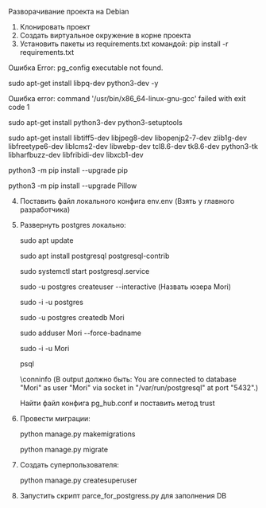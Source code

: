 Разворачивание проекта на Debian

1) Клонировать проект
2) Создать виртуальное окружение в корне проекта
3) Установить пакеты из requirements.txt командой:
    pip install -r requirements.txt

Ошибка Error: pg_config executable not found.


sudo apt-get install libpq-dev python3-dev -y


Ошибка error: command '/usr/bin/x86_64-linux-gnu-gcc' failed with exit code 1

sudo apt-get install python3-dev python3-setuptools


sudo apt-get install libtiff5-dev libjpeg8-dev libopenjp2-7-dev zlib1g-dev \
    libfreetype6-dev liblcms2-dev libwebp-dev tcl8.6-dev tk8.6-dev python3-tk \
    libharfbuzz-dev libfribidi-dev libxcb1-dev
    
    
python3 -m pip install --upgrade pip


python3 -m pip install --upgrade Pillow



4) Поставить файл локального конфига env.env (Взять у главного разработчика)
5) Развернуть postgres локально:

    sudo apt update
    
    
    sudo apt install postgresql postgresql-contrib
    
    
    sudo systemctl start postgresql.service
    
    

    sudo -u postgres createuser --interactive
    (Назвать юзера Mori)
    
    

    sudo -i -u postgres
    
    
    sudo -u postgres createdb Mori
    
    

    sudo adduser Mori --force-badname
    
    
    sudo -i -u Mori
    
    
    psql
    
    

    \conninfo
    (В output должно быть: You are connected to database "Mori" as user "Mori" via socket in "/var/run/postgresql" at port "5432".)

    Найти файл конфига pg_hub.conf и поставить метод trust

6) Провести миграции:

    python manage.py makemigrations
    
    
    python manage.py migrate
    
    

7) Создать суперпользователя:

    python manage.py createsuperuser
    

8) Запустить скрипт parce_for_postgress.py для заполнения DB


